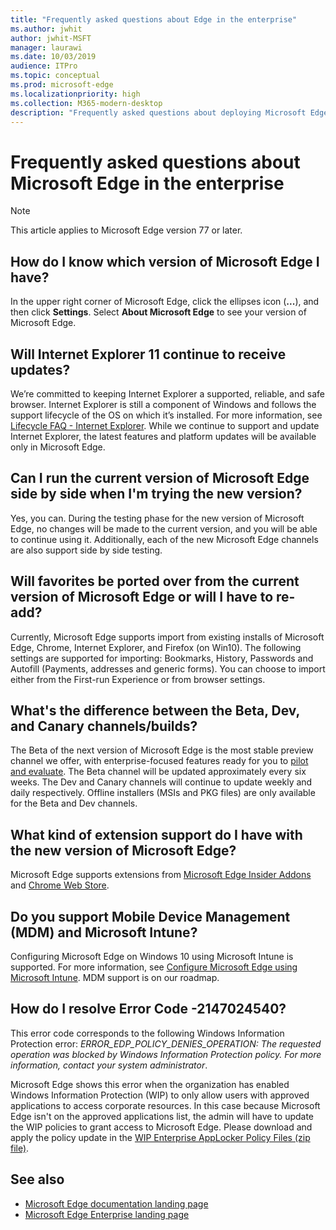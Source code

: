 ```yaml
---
title: "Frequently asked questions about Edge in the enterprise"
ms.author: jwhit
author: jwhit-MSFT
manager: laurawi
ms.date: 10/03/2019
audience: ITPro
ms.topic: conceptual
ms.prod: microsoft-edge
ms.localizationpriority: high
ms.collection: M365-modern-desktop
description: "Frequently asked questions about deploying Microsoft Edge in the enterprise"
---
```


# Frequently asked questions about Microsoft Edge in the enterprise

> [!NOTE]
> This article applies to Microsoft Edge version 77 or later.

## How do I know which version of Microsoft Edge I have?

In the upper right corner of Microsoft Edge, click the ellipses icon (**...**), and then click **Settings**. Select **About Microsoft Edge** to see your version of Microsoft Edge.

## Will Internet Explorer 11 continue to receive updates?

We’re committed to keeping Internet Explorer a supported, reliable, and safe browser. Internet Explorer is still a component of Windows and follows the support lifecycle of the OS on which it’s installed. For more information, see [Lifecycle FAQ - Internet Explorer](https://support.microsoft.com/help/17454/). While we continue to support and update Internet Explorer, the latest features and platform updates will be available only in Microsoft Edge.

## Can I run the current version of Microsoft Edge side by side when I'm trying the new version?

Yes, you can. During the testing phase for the new version of Microsoft Edge, no changes will be made to the current version, and you will be able to continue using it. Additionally, each of the new Microsoft Edge channels are also support side by side testing.

## Will favorites be ported over from the current version of Microsoft Edge or will I have to re-add?

Currently, Microsoft Edge supports import from existing installs of Microsoft Edge, Chrome, Internet Explorer, and Firefox (on Win10). The following settings are supported for importing: Bookmarks, History, Passwords and Autofill (Payments, addresses and generic forms). You can choose to import either from the First-run Experience or from browser settings.  

## What's the difference between the Beta, Dev, and Canary channels/builds?

The Beta of the next version of Microsoft Edge is the most stable preview channel we offer, with enterprise-focused features ready for you to [pilot and evaluate](https://www.microsoftedgeinsider.com/enterprise?form=MB1102&OCID=MB1102). The Beta channel will be updated approximately every six weeks. The Dev and Canary channels will continue to update weekly and daily respectively. Offline installers (MSIs and PKG files) are only available for the Beta and Dev channels.

## What kind of extension support do I have with the new version of Microsoft Edge?

Microsoft Edge supports extensions from [Microsoft Edge Insider Addons](https://go.microsoft.com/fwlink/?linkid=2081222) and [Chrome Web Store](https://go.microsoft.com/fwlink/?linkid=2072338).

## Do you support Mobile Device Management (MDM) and Microsoft Intune?

Configuring Microsoft Edge on Windows 10 using Microsoft Intune is supported. For more information, see [Configure Microsoft Edge using Microsoft Intune](configure-edge-with-intune.md). MDM support is on our roadmap.

## How do I resolve Error Code -2147024540?

This error code corresponds to the following Windows Information Protection error:
*ERROR_EDP_POLICY_DENIES_OPERATION: The requested operation was blocked by Windows Information Protection policy. For more information, contact your system administrator*.

Microsoft Edge shows this error when the organization has enabled Windows Information Protection (WIP) to only allow users with approved applications to access corporate resources. In this case because Microsoft Edge isn't on the approved applications list, the admin will have to update the WIP policies to grant access to Microsoft Edge.  Please download and apply the policy update in the [WIP Enterprise AppLocker Policy Files (zip file)](https://nam06.safelinks.protection.outlook.com/?url=https%3A%2F%2Fdownload.microsoft.com%2Fdownload%2F8%2F9%2F9%2F8995d820-065c-4ab1-aa2a-9d6dc0cd7ffa%2FMsEdge&data=02%7C01%7Cv-danwes%40microsoft.com%7C0d5be17a335a40746e2208d7483bbac8%7C72f988bf86f141af91ab2d7cd011db47%7C1%7C0%7C637057293683204304&sdata=LevIc%2FMSFs5HKGOrYF%2FTMoK2Ww%2Br%2B3QzqBN8Iat37G8%3D&reserved=0).

## See also

- [Microsoft Edge documentation landing page](https://docs.microsoft.com/en-us/DeployEdge/)
- [Microsoft Edge Enterprise landing page](https://aka.ms/EdgeEnterprise)
